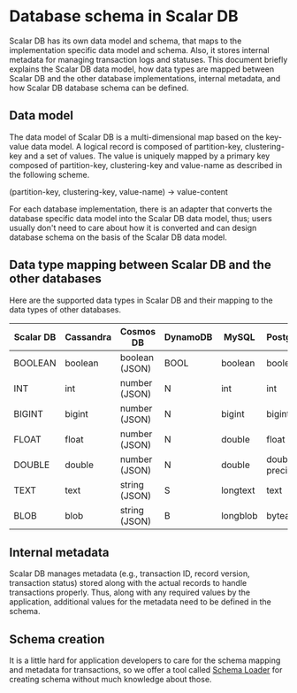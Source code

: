 # Database schema in Scalar DB

Scalar DB has its own data model and schema, that maps to the implementation specific data model and schema.
Also, it stores internal metadata for managing transaction logs and statuses.
This document briefly explains the Scalar DB data model, how data types are mapped between Scalar DB and the other database implementations, internal metadata, and how Scalar DB database schema can be defined.

## Data model

The data model of Scalar DB is a multi-dimensional map based on the key-value data model. A logical record is composed of partition-key, clustering-key and a set of values. The value is uniquely mapped by a primary key composed of partition-key, clustering-key and value-name as described in the following scheme.

(partition-key, clustering-key, value-name) -> value-content

For each database implementation, there is an adapter that converts the database specific data model into the Scalar DB data model, thus; users usually don't need to care about how it is converted and can design database schema on the basis of the Scalar DB data model. 

## Data type mapping between Scalar DB and the other databases

Here are the supported data types in Scalar DB and their mapping to the data types of other databases.

| Scalar DB | Cassandra | Cosmos DB      | DynamoDB | MySQL    | PostgreSQL       | Oracle         | SQL Server      |
| --------- | --------- | -------------- | ---------| -------- | ---------------- | -------------- | --------------- |
| BOOLEAN   | boolean   | boolean (JSON) | BOOL     | boolean  | boolean          | number(1)      | bit             |
| INT       | int       | number (JSON)  | N        | int      | int              | int            | int             |
| BIGINT    | bigint    | number (JSON)  | N        | bigint   | bigint           | number(19)     | bigint          |
| FLOAT     | float     | number (JSON)  | N        | double   | float            | binary_float   | float(24)       |
| DOUBLE    | double    | number (JSON)  | N        | double   | double precision | binary_double  | float           |
| TEXT      | text      | string (JSON)  | S        | longtext | text             | varchar2(4000) | varchar(8000)   |
| BLOB      | blob      | string (JSON)  | B        | longblob | bytea            | blob           | varbinary(8000) |

## Internal metadata

Scalar DB manages metadata (e.g., transaction ID, record version, transaction status) stored along with the actual records to handle transactions properly.
Thus, along with any required values by the application, additional values for the metadata need to be defined in the schema.

## Schema creation

It is a little hard for application developers to care for the schema mapping and metadata for transactions,
so we offer a tool called [Schema Loader](https://github.com/scalar-labs/scalardb/tree/master/schema-loader/README.md) for creating schema without much knowledge about those.
